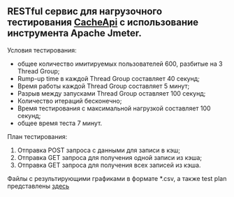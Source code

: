 RESTful сервис для нагрузочного тестирования [CacheApi](https://github.com/rufattabaev/cache-api) с использование инструмента Apache Jmeter.
--------------------------------------------------------------------------------------------------------------------------------------------

Условия тестирования:
- общее количество имитируемых пользователей 600, разбитые на 3 Thread Group;
- Rump-up time в каждой Thread Group составляет 40 секунд;
- Время работы каждой Thread Group составляет 5 минут;
- Разрыв между запусками Thread Group оставляет 100 секунд;
- Количество итераций бесконечно;
- Время тестирования с максимальной нагрузкой составляет 100 секунд;
- общее время теста 7 минут.

План тестирования:
1) Отправка POST запроса с данными для записи в кэш;
2) Отправка GET запроса для получения одной записи из кэша;
3) Отправка GET запроса для получения всех записей из кэша.

Файлы с результирующими графиками в формате *.csv, а также test plan представлены [здесь](https://github.com/rufattabaev/REST-api-for-cache/tree/master/Jmeter%20load%20tesing) 